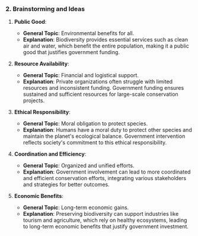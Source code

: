 ### 2. Brainstorming and Ideas

1. **Public Good**: 
    - **General Topic**: Environmental benefits for all.
    - **Explanation**: Biodiversity provides essential services such as clean air and water, which benefit the entire population, making it a public good that justifies government funding.

2. **Resource Availability**:
    - **General Topic**: Financial and logistical support.
    - **Explanation**: Private organizations often struggle with limited resources and inconsistent funding. Government funding ensures sustained and sufficient resources for large-scale conservation projects.

3. **Ethical Responsibility**:
    - **General Topic**: Moral obligation to protect species.
    - **Explanation**: Humans have a moral duty to protect other species and maintain the planet's ecological balance. Government intervention reflects society's commitment to this ethical responsibility.

4. **Coordination and Efficiency**:
    - **General Topic**: Organized and unified efforts.
    - **Explanation**: Government involvement can lead to more coordinated and efficient conservation efforts, integrating various stakeholders and strategies for better outcomes.

5. **Economic Benefits**:
    - **General Topic**: Long-term economic gains.
    - **Explanation**: Preserving biodiversity can support industries like tourism and agriculture, which rely on healthy ecosystems, leading to long-term economic benefits that justify government investment.